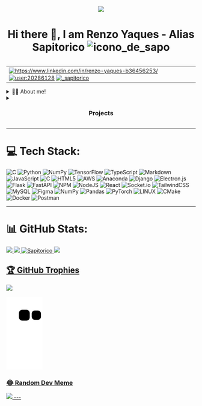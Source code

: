 <div id="header" align="center">

![](https://user-images.githubusercontent.com/105575956/198360498-3e32cd6c-8c3f-4b38-be27-b696378140b6.gif)

<h1 class="page_title" align="center">Hi there 👋, I am Renzo Yaques - Alias Sapitorico <img
            src="https://encrypted-tbn0.gstatic.com/images?q=tbn:ANd9GcQMcS0K8idNvrOKgP5sH-_q4BKi3lkCyVSeag&usqp=CAU"
            alt="icono_de_sapo" style="width:20px;height:20px;"></h1>
</div>

<table align="right">
    <tr>
        <td>
            <a href="https://www.linkedin.com/in/renzo-yaques-b36456253/" target="blank"><img align="center"
                                                                                              src="https://raw.githubusercontent.com/rahuldkjain/github-profile-readme-generator/master/src/images/icons/Social/linked-in-alt.svg"
                                                                                              alt="https://www.linkedin.com/in/renzo-yaques-b36456253/"
                                                                                              height="20"
                                                                                              width="30"/></a>
            <a href="https://stackoverflow.com/users/20286128/sapitorico" target="blank"><img align="center"
                                                                                              src="https://raw.githubusercontent.com/rahuldkjain/github-profile-readme-generator/master/src/images/icons/Social/stack-overflow.svg"
                                                                                              alt="user:20286128"
                                                                                              height="20"
                                                                                              width="30"/></a>
            <a href="https://instagram.com/_sapitorico" target="blank"><img align="center"
                                                                            src="https://raw.githubusercontent.com/rahuldkjain/github-profile-readme-generator/master/src/images/icons/Social/instagram.svg"
                                                                            alt="_sapitorico" height="20"
                                                                            width="30"/></a>
        </td>
    </tr>
</table>

<details>
    <summary>👨‍💻 About me!</summary>

 ### ¡¡¡¡I'm a back-end developer and machine learning developer 🦾🤖🦿🖥️🧠👾!!!!
- 🔭 I am currently looking for work as a developer, and in the process of developing for my own projects.
- 📫 How to reach me **renzoyaques@gmail.com**
</details>

<details>
    <summary><h3 align="center">Projects</h3></summary>

[![Readme Card](https://github-readme-stats.vercel.app/api/pin/?username=Sapitorico&repo=holbertonschool-simple_shell)](https://github.com/Sapitorico/holbertonschool-simple_shell)

[![Readme Card](https://github-readme-stats.vercel.app/api/pin/?username=Sapitorico&repo=holbertonschool-printf)](https://github.com/Sapitorico/holbertonschool-printf)

</details>    

 ---

# 💻 Tech Stack:
![C](https://img.shields.io/badge/c-%2300599C.svg?style=for-the-badge&logo=c&logoColor=white)
![Python](https://img.shields.io/badge/python-3670A0?style=for-the-badge&logo=python&logoColor=ffdd54)
![NumPy](https://img.shields.io/badge/numpy-%23013243.svg?style=for-the-badge&logo=numpy&logoColor=white)
![TensorFlow](https://img.shields.io/badge/TensorFlow-%23FF6F00.svg?style=for-the-badge&logo=TensorFlow&logoColor=white)
![TypeScript](https://img.shields.io/badge/typescript-%23007ACC.svg?style=for-the-badge&logo=typescript&logoColor=white)
![Markdown](https://img.shields.io/badge/markdown-%23000000.svg?style=for-the-badge&logo=markdown&logoColor=white)
![JavaScript](https://img.shields.io/badge/javascript-%23323330.svg?style=for-the-badge&logo=javascript&logoColor=%23F7DF1E)
![C](https://img.shields.io/badge/c-%2300599C.svg?style=for-the-badge&logo=c&logoColor=white)
![HTML5](https://img.shields.io/badge/html5-%23E34F26.svg?style=for-the-badge&logo=html5&logoColor=white)
![AWS](https://img.shields.io/badge/AWS-%23FF9900.svg?style=for-the-badge&logo=amazon-aws&logoColor=white)
![Anaconda](https://img.shields.io/badge/Anaconda-%2344A833.svg?style=for-the-badge&logo=anaconda&logoColor=white)
![Django](https://img.shields.io/badge/django-%23092E20.svg?style=for-the-badge&logo=django&logoColor=white)
![Electron.js](https://img.shields.io/badge/Electron-191970?style=for-the-badge&logo=Electron&logoColor=white)
![Flask](https://img.shields.io/badge/flask-%23000.svg?style=for-the-badge&logo=flask&logoColor=white)
![FastAPI](https://img.shields.io/badge/FastAPI-005571?style=for-the-badge&logo=fastapi)
![NPM](https://img.shields.io/badge/NPM-%23000000.svg?style=for-the-badge&logo=npm&logoColor=white)
![NodeJS](https://img.shields.io/badge/node.js-6DA55F?style=for-the-badge&logo=node.js&logoColor=white)
![React](https://img.shields.io/badge/react-%2320232a.svg?style=for-the-badge&logo=react&logoColor=%2361DAFB)
![Socket.io](https://img.shields.io/badge/Socket.io-black?style=for-the-badge&logo=socket.io&badgeColor=010101)
![TailwindCSS](https://img.shields.io/badge/tailwindcss-%2338B2AC.svg?style=for-the-badge&logo=tailwind-css&logoColor=white)
![MySQL](https://img.shields.io/badge/mysql-%2300f.svg?style=for-the-badge&logo=mysql&logoColor=white) 
![Figma](https://img.shields.io/badge/figma-%23F24E1E.svg?style=for-the-badge&logo=figma&logoColor=white)
![NumPy](https://img.shields.io/badge/numpy-%23013243.svg?style=for-the-badge&logo=numpy&logoColor=white)
![Pandas](https://img.shields.io/badge/pandas-%23150458.svg?style=for-the-badge&logo=pandas&logoColor=white)
![PyTorch](https://img.shields.io/badge/PyTorch-%23EE4C2C.svg?style=for-the-badge&logo=PyTorch&logoColor=white)
![LINUX](https://img.shields.io/badge/Linux-FCC624?style=for-the-badge&logo=linux&logoColor=black)
![CMake](https://img.shields.io/badge/CMake-%23008FBA.svg?style=for-the-badge&logo=cmake&logoColor=white)
![Docker](https://img.shields.io/badge/docker-%230db7ed.svg?style=for-the-badge&logo=docker&logoColor=white)
![Postman](https://img.shields.io/badge/Postman-FF6C37?style=for-the-badge&logo=postman&logoColor=white)

---

# 📊 GitHub Stats:

  <a href="https://github.com/Sapitorico">

  <img height="180em" src="https://github-readme-stats.vercel.app/api?username=Sapitorico&show_icons=true&theme=radical&include_all_commits=true&count_private=true"/>
  <img height="180em" src="https://github-readme-stats.vercel.app/api/top-langs/?username=Sapitorico&layout=compact&langs_count=7&theme=radical"/>
      <img height="180em" src="https://github-readme-streak-stats.herokuapp.com/?user=Sapitorico&layout=compact&langs_count=7&theme=radical" alt="Sapitorico" />
      <img height="180em" src="https://github-profile-summary-cards.vercel.app/api/cards/profile-details?username=Sapitorico&layout=compact&langs_count=7&theme=radical" />

## 🏆 GitHub Trophies
![](https://github-profile-trophy.vercel.app/?username=Sapitorico&theme=radical&no-frame=false&no-bg=true&margin-w=4)

![Snake animation](https://raw.githubusercontent.com/Sapitorico/Sapitorico/b6e1c169d533bfe72640b2603eee6e3f9320241c/github-contribution-grid-snake.svg)
 

### 😂 Random Dev Meme
<img src="https://rm.up.railway.app/" width="512px"/>
---

[instagram]: https://www.instagram.com/_sapitorico/
